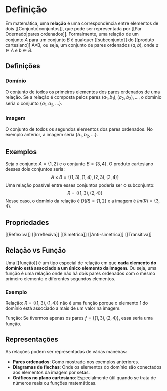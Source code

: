 # Definição
Em matemática, uma **relação** é uma correspondência entre elementos de dois [[Conjunto|conjuntos]], que pode ser representada por [[Par Odernado|pares ordenados]]. Formalmente, uma relação de um conjunto $A$ para um conjunto $B$ é qualquer [[subconjunto]] do [[produto cartesiano]] A×B, ou seja, um conjunto de pares ordenados $(a,b)$, onde $a∈A$ e $b∈B$.
## Definições
### Domínio
O conjunto de todos os primeiros elementos dos pares ordenados de uma relação. Se a relação é composta pelos pares $(a_1, b_1), (a_2,b_2), ...$, o domínio seria o conjunto {$a_1, a_2, ...$}.
### Imagem
O conjunto de todos os segundos elementos dos pares ordenados. No exemplo anterior, a imagem seria {$b_1, b_2, ...$}.
## Exemplos
Seja o conjunto $A=\{1,2\}$ e o conjunto $B=\{3,4\}$. O produto cartesiano desses dois conjuntos seria:
$$ A×B=\{(1,3),(1,4),(2,3),(2,4)\} $$
Uma relação possível entre esses conjuntos poderia ser o subconjunto:
$$ R=\{(1,3),(2,4)\} $$
Nesse caso, o domínio da relação é $D(R)=\{1,2\}$ e a imagem é $Im(R)=\{3,4\}$.
## Propriedades
[[Reflexiva]]
[[Irreflexiva]]
[[Simétrica]]
[[Anti-simétrica]]
[[Transitiva]]
## Relação vs Função
Uma [[função]] é um tipo especial de relação em que **cada elemento do domínio está associado a um único elemento da imagem**. Ou seja, uma função é uma relação onde não há dois pares ordenados com o mesmo primeiro elemento e diferentes segundos elementos.
### Exemplo
Relação: $R=\{(1,3),(1,4)\}$ não é uma função porque o elemento 1 do domínio está associado a mais de um valor na imagem.

Função: Se tivermos apenas os pares $f=\{(1,3),(2,4)\}$, essa seria uma função.
## Representações
As relações podem ser representadas de várias maneiras:

- **Pares ordenados**: Como mostrado nos exemplos anteriores.
- **Diagramas de flechas**: Onde os elementos do domínio são conectados aos elementos da imagem por setas.
- **Gráficos no plano cartesiano**: Especialmente útil quando se trata de números reais ou funções matemáticas.